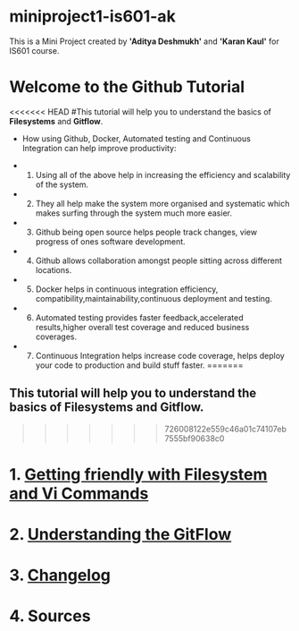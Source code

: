 # miniproject1-is601-ak
This is a Mini Project created by **'Aditya Deshmukh'** and **'Karan Kaul'** for IS601 course.


# Welcome to the Github Tutorial

<<<<<<< HEAD
#This tutorial will help you to understand the basics of **Filesystems** and **Gitflow**.
* How using Github, Docker, Automated testing and Continuous Integration can help improve productivity:

* 1. Using all of the above help in increasing the efficiency and scalability of the system.
* 2. They all help make the system more organised and systematic which makes surfing through the system much more easier.
* 3. Github being open source helps people track changes, view progress of ones software development.
* 4. Github allows collaboration amongst people sitting across different locations.
* 5. Docker helps in continuous integration efficiency, compatibility,maintainability,continuous deployment and testing.
* 6. Automated testing provides faster feedback,accelerated results,higher overall test coverage and reduced business coverages.
* 7. Continuous Integration helps increase code coverage, helps deploy your code to production and build stuff faster. 
=======
## This tutorial will help you to understand the basics of **Filesystems** and **Gitflow**.
>>>>>>> 726008122e559c46a01c74107eb7555bf90638c0

# **1. [Getting friendly with Filesystem and Vi Commands](/vicommands.md)**
# **2. [Understanding the GitFlow](/gitflow.md)**
# **3. [Changelog](/changelog.md)**
# **4. Sources**



